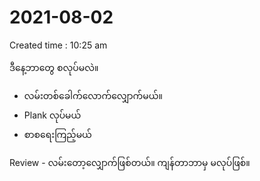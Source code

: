# 2021-08-02
Created time : 10:25 am

ဒီနေ့ဘာတွေ စလုပ်မလဲ။ 

- လမ်းတစ်ခေါက်လောက်လျှောက်မယ်။
- Plank လုပ်မယ်
- စာစရေးကြည့်မယ်

Review - လမ်းတော့လျှောက်ဖြစ်တယ်။ ကျန်တာဘာမှ မလုပ်ဖြစ်။ 
